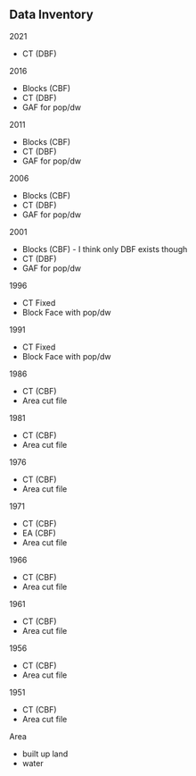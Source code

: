 ## Data Inventory

2021
- CT (DBF)

2016
- Blocks (CBF)
- CT (DBF)
- GAF for pop/dw

2011
- Blocks (CBF)
- CT (DBF)
- GAF for pop/dw

2006
- Blocks (CBF)
- CT (DBF)
- GAF for pop/dw

2001
- Blocks (CBF) - I think only DBF exists though
- CT (DBF)
- GAF for pop/dw

1996
- CT Fixed
- Block Face with pop/dw

1991
- CT Fixed
- Block Face with pop/dw

1986
- CT (CBF)
- Area cut file

1981
- CT (CBF)
- Area cut file

1976
- CT (CBF)
- Area cut file

1971
- CT (CBF)
- EA (CBF)
- Area cut file

1966 
- CT (CBF)
- Area cut file

1961
- CT (CBF)
- Area cut file

1956
- CT (CBF)
- Area cut file

1951
- CT (CBF)
- Area cut file

Area
- built up land
- water
